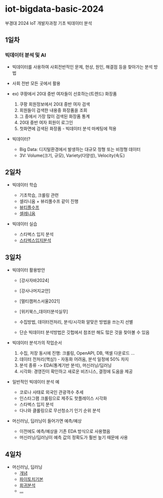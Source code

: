 # iot-bigdata-basic-2024
부경대 2024 IoT 개발자과정 기초 빅데이터 분석


## 1일차
### 빅데이터 분석 및 AI
- 빅데이터를 사용하여 사회전반적인 문제, 현상, 원인, 해결점 등을 찾아가는 분석 방법
- 사회 전반 모든 곳에서 활용
- ex) 쿠팡에서 20대 중반 여자들이 선호하는(트렌드) 화장품
    1. 쿠팡 회원정보에서 20대 중반 여자 검색
    2. 회원들이 검색한 내용중 화장품을 조회
    3. 그 중에서 가장 많이 검색된 화장품 통계
    4. 20대 중반 여자 회원이 로그인
    5. 첫화면에 검색된 화장품 - 빅데이터 분석 마케팅에 적용

- 빅데이터?
    - Big Data: 디지털환경에서 발생하는 대규모 정형 또는 비정형 데이터
    - 3V: Volume(크기, 규모), Variety(다양성), Velocity(속도)


## 2일차
- 빅데이터 학습
    - 기초학습, 크롤링 관련
    - 셀리니움 + 뷰리풀수프 같이 진행
    - [뷰티플수프](https://github.com/RiverGang/iot-bigdata-basic-2024/blob/main/day02/dba04_beautifulsoup_basic.ipynb)
    - [셀레니움](https://github.com/RiverGang/iot-bigdata-basic-2024/blob/main/day02/dba05_selenium_basic.ipynb)

- 빅데이터 실습
    - 스타벅스 입지 분석
    - [스타벅스입지분석](https://github.com/RiverGang/iot-bigdata-basic-2024/blob/main/day02/dba06_starbucks_analysis.ipynb)

## 3일차
- 빅데이터 활용방안
    - [강사자바2024]
    - [강사나머지교안]
    - [멀티캠퍼스서울2021]
    - [위키북스_데이터분석실무]

    - 수집방법, 데이터전처리, 분석/시각화 알맞은 방법을 쓰는지 선별
    - 단순 빅데이터 분석방법은 깃헙에서 참조만 해도 많은 것을 찾아볼 수 있음

- 빅데이터 분석가의 작업순서
    1. 수집, 저장 동시에 진행: 크롤링, OpenAPI, DB, 엑셀 다운로드 ...
    2. 데이터 전처리(핵심!) - 자동화 어려움, 분석 일정에 50% 차지
    3. 분석 종류 -> EDA(통계기반 분석), 머신러닝/딥러닝
    4. 시각화: 경영진이 확인하고 새로운 비즈니스, 결정에 도움을 제공

- 일반적인 빅데이터 분석 예
    - 코로나 사태로 외국인 관광객수 추세
    - 인스타그램 크롤링으로 제주도 핫플레이스 시각화
    - 스타벅스 입지 분석
    - 다나와 클롤링으로 무선청소기 인기 순위 분석

- 머신러닝, 딥러닝이 들어가면 예측/예상
    - 이전에도 예측/예상을 기존 EDA 방식으로 사용했음
    - 머신러닝/딥러닝이 예측 값의 정확도가 훨씬 높기 때문에 사용

## 4일차
- 머신러닝, 딥러닝
    - [개념]()
    - [파이토치기본]()
    - [회귀분석]()
    - [...]()